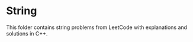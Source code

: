 # String
This folder contains string problems from LeetCode with explanations and solutions in C++.

